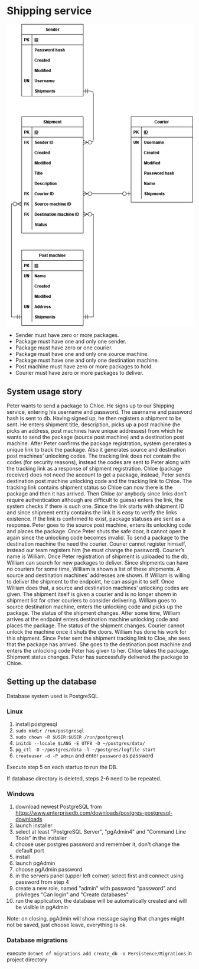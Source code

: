 # Shipping service

<img src="docs/databaseDiagram.drawio.png">

- Sender must have zero or more packages.
- Package must have one and only one sender.
- Package must have zero or one courier.
- Package must have one and only one source machine.
- Package must have one and only one destination machine.
- Post machine must have zero or more packages to hold.
- Courier must have zero or more packages to deliver.

## System usage story
Peter wants to send a package to Chloe. He signs up to our Shipping service, entering his username and password. The username and password hash is sent to db.
Having signed up, he then registers a shipment to be sent. He enters shipment title, description, picks up a post machine (he picks an address, post machines have unique addresses) from which he wants to send the package (source post machine) and a destination post machine.
After Peter confirms the package registration, system generates a unique link to track the package. Also it generates source and destination post machines’ unlocking codes. The tracking link does not contain the codes (for security reasons), instead the codes are sent to Peter along with the tracking link as a response of shipment registration. Chloe (package receiver) does not need the account to get a package, instead, Peter sends destination post machine unlocking code and the tracking link to Chloe. The tracking link contains shipment status so Chloe can now there is the package and then it has arrived. Then Chloe (or anybody since links don’t require authentication although are difficult to guess) enters the link, the system checks if there is such one. Since the link starts with shipment ID and since shipment entity contains the link it is easy to verify the links existence. If the link is confirmed to exist, package statuses are sent as a response.
Peter goes to the source post machine, enters its unlocking code and places the package. Once Peter shuts the safe door, it cannot open it again since the unlocking code becomes invalid.
To send a package to the destination machine the need the courier. Courier cannot register himself, instead our team registers him (he must change the password). Courier’s name is William.
Once Peter registration of shipment is uploaded to the db, William can search for new packages to deliver. Since shipments can have no couriers for some time, William is shown a list of these shipments. A source and destination machines’ addresses are shown. If William is willing to deliver the shipment to the endpoint, he can assign it to self. Once William does that, a source and destination machines’ unlocking codes are given. The shipment itself is given a courier and is no longer shown in shipment list for other couriers to consider delivering. William goes to source destination machine, enters the unlocking code and picks up the package. The status of the shipment changes. After some time, William arrives at the endpoint enters destination machine unlocking code and places the package. The status of the shipment changes. Courier cannot unlock the machine once it shuts the doors. William has done his work for this shipment.
Since Peter sent the shipment tracking link to Cloe, she sees that the package has arrived. She goes to the destination post machine and enters the unlocking code Peter has given to her. Chloe takes the package. Shipment status changes. Peter has successfully delivered the package to Chloe.

## Setting up the database

Database system used is PostgreSQL.

### Linux

1. install postgresql
2. `sudo mkdir /run/postgresql`
3. `sudo chown -R $USER:$USER /run/postgresql`
4. `initdb --locale $LANG -E UTF8 -D ~/postgres/data/`
5. `pg_ctl -D ~/postgres/data -l ~/postgres/logfile start`
6. `createuser -d -P admin` and enter `password` as password 

Execute step 5 on each startup to run the DB.

If database directory is deleted, steps 2-6 need to be repeated.

### Windows

1. download newest PostgreSQL from https://www.enterprisedb.com/downloads/postgres-postgresql-downloads
2. launch installer
3. select at least "PostgreSQL Server", "pgAdmin4" and "Command Line Tools" in the installer
4. choose user postgres password and remember it, don't change the default port
5. install
5. launch pgAdmin
6. choose pgAdmin password
7. in the servers panel (upper left corner) select first and connect using password from step 4
8. create a new role, named "admin" with password "password" and privileges "Can login" and "Create databases"
9. run the application, the database will be automatically created and will be visible in pgAdmin

Note: on closing, pgAdmin will show message saying that changes might not be saved, just choose leave, everything is ok.

### Database migrations

execute
`dotnet ef migrations add create_db -o Persistence/Migrations`
in project directory
